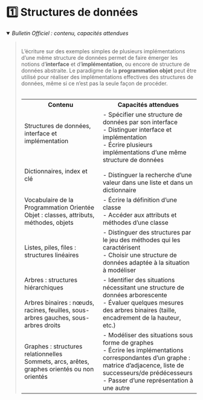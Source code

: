 # 1️⃣ Structures de données

<details open>
    <summary><i>Bulletin Officiel : contenu, capacités attendues</i></summary>

<blockquote>
<br>
L’écriture sur des exemples simples de plusieurs implémentations d’une même structure de données permet de faire émerger les notions d’<b>interface</b> et d’<b>implémentation</b>, ou encore de structure de données abstraite.  
Le paradigme de la <b>programmation objet</b> peut être utilisé pour réaliser des implémentations effectives des structures de données, même si ce n’est pas la seule façon de procéder.  
<table>
<br><br>
<tr><th> Contenu </th><th> Capacités attendues </th></tr>
<tr><td> Structures de données, interface et implémentation <br><br><br><br>Dictionnaires, index et clé </td><td> - Spécifier une structure de données par son interface <br>- Distinguer interface et implémentation <br>- Écrire plusieurs implémentations d’une même structure de données <br><br>- Distinguer la recherche d’une valeur dans une liste et dans un dictionnaire</td></tr>
<tr><td> Vocabulaire de la Programmation Orientée Objet : classes, attributs, méthodes, objets </td><td> - Écrire la définition d’une classe <br>- Accéder aux attributs et méthodes d’une classe </td> </tr>
<tr><td> Listes, piles, files : structures linéaires </td><td> - Distinguer des structures par le jeu des méthodes qui les caractérisent <br>- Choisir une structure de données adaptée à la situation à modéliser </td> </tr>
<tr><td> Arbres : structures hiérarchiques <br><br>Arbres binaires : nœuds, racines, feuilles, sous-arbres gauches, sous-arbres droits </td><td> - Identifier des situations nécessitant une structure de données arborescente <br>- Évaluer quelques mesures des arbres binaires (taille, encadrement de la hauteur, etc.) </td> </tr>
<tr><td> Graphes : structures relationnelles <br>Sommets, arcs, arêtes, graphes orientés ou non orientés </td><td> - Modéliser des situations sous forme de graphes <br>- Écrire les implémentations correspondantes d’un graphe : matrice d’adjacence, liste de successeurs/de prédécesseurs <br>- Passer d’une représentation à une autre </td> </tr>
</table>
</blockquote>
</details>





<!--

- ### [Structures de données, interface et implémentation](https://notebook.basthon.fr/?from=https://raw.githubusercontent.com/abrugiere/tnsi/main/_res/1.1_struct.ipynb){:target="_blank"} 

- ### [Vocabulaire de la Programmation Orientée Objet](https://notebook.basthon.fr/?from=https://raw.githubusercontent.com/abrugiere/tnsi/main/_res/1.2_poo.ipynb){:target="_blank"}
    + Exercices BAC :  [2022 Asie Pacifique j1 - ex4](https://raw.githubusercontent.com/abrugiere/tnsi/main/_res/1.2_22-NSIJ1JA1-ex4.pdf)  +  [2024 Centres étrangers j2 - ex1](https://raw.githubusercontent.com/abrugiere/tnsi/main/_res/1.2_24-NSIJ2G11-ex1.pdf) 

- ### [Listes, Piles, Files : Structures linéaires](https://notebook.basthon.fr/?from=https://raw.githubusercontent.com/abrugiere/tnsi/main/_res/1.3_struc_lin_1.ipynb){:target="_blank"}  +  [Exercices](https://notebook.basthon.fr/?from=https://raw.githubusercontent.com/abrugiere/tnsi/main/_res/1.3_struc_lin_2.ipynb){:target="_blank"}
    + Exercices BAC :  [2021 Centres étrangers j1 - ex5](https://raw.githubusercontent.com/abrugiere/tnsi/main/_res/1.3_21-NSIJ1G11-ex5.pdf) + [2021 Amérique du nord j1 - ex5](https://raw.githubusercontent.com/abrugiere/tnsi/main/_res/1.3_21-NSIJ1AN1-ex5.pdf) + [2023 Centres étrangers j1 - ex3](https://raw.githubusercontent.com/abrugiere/tnsi/main/_res/1.3_23-NSIJ1G11-ex3.pdf)

- ### [Arbres et arbres binaires : Structures hiérarchiques](https://notebook.basthon.fr/?from=https://raw.githubusercontent.com/abrugiere/tnsi/main/_res/1.4_arbres.ipynb){:target="_blank"}
    +  Exercice BAC : [2021 Amérique du Nord j1 - ex4](https://raw.githubusercontent.com/abrugiere/tnsi/main/_res/1.4_21-NSIJ1AN1-ex4.pdf)

- ### [Graphes : Structures relationnelles (cours)](https://notebook.basthon.fr/?from=https://raw.githubusercontent.com/abrugiere/tnsi/main/_res/1.5a_graphes.ipynb){:target="_blank"} + [Exercices](https://raw.githubusercontent.com/abrugiere/tnsi/main/_res/1.5b_graphes.pdf)  + [TP Implémentation](https://notebook.basthon.fr/?from=https://raw.githubusercontent.com/abrugiere/tnsi/main/_res/1.5c_graphes.ipynb){:target="_blank"}

-->
